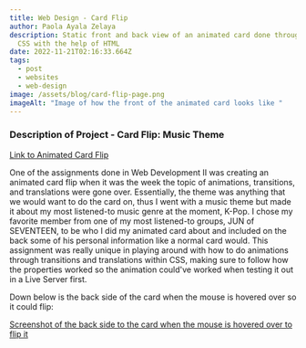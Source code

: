 ```yaml
---
title: Web Design - Card Flip
author: Paola Ayala Zelaya
description: Static front and back view of an animated card done through Sass
  CSS with the help of HTML
date: 2022-11-21T02:16:33.664Z
tags:
  - post
  - websites
  - web-design
image: /assets/blog/card-flip-page.png
imageAlt: "Image of how the front of the animated card looks like "
---
```

### Description of Project - Card Flip: Music Theme

[Link to Animated Card Flip](https://csscardflip-payalazelaya.netlify.app/)

One of the assignments done in Web Development II was creating an animated card flip when it was the week the topic of animations, transitions, and translations were gone over. Essentially, the theme was anything that we would want to do the card on, thus I went with a music theme but made it about my most listened-to music genre at the moment, K-Pop. I chose my favorite member from one of my most listened-to groups, JUN of SEVENTEEN, to be who I did my animated card about and included on the back some of his personal information like a normal card would. This assignment was really unique in playing around with how to do animations through transitions and translations within CSS, making sure to follow how the properties worked so the animation could've worked when testing it out in a Live Server first.

Down below is the back side of the card when the mouse is hovered over so it could flip:

[Screenshot of the back side to the card when the mouse is hovered over to flip it](/assets/blog/card-flip-back-page.png "Back side of the card when flipped over through mouse hover")